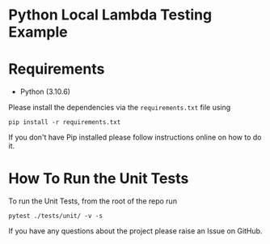 # Python Local Lambda Testing Example

[//]: # (This repo contains the sample code for the article - [3 Simple Ways To Define Your Pytest Environment Variables With Examples]&#40;https://pytest-with-eric.com/pytest-best-practices/pytest-environment-variables/&#41;)


# Requirements
* Python (3.10.6)

Please install the dependencies via the `requirements.txt` file using 
```commandline
pip install -r requirements.txt
```
If you don't have Pip installed please follow instructions online on how to do it.

# How To Run the Unit Tests
To run the Unit Tests, from the root of the repo run
```commandline
pytest ./tests/unit/ -v -s
```

If you have any questions about the project please raise an Issue on GitHub. 